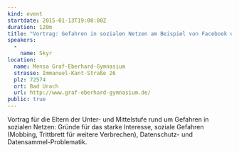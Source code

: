 ```yaml
---
kind: event
startdate: 2015-01-13T19:00:00Z
duration: 120m
title: "Vortrag: Gefahren in sozialen Netzen am Beispiel von Facebook und Whatsapp"
speakers:
  -
    name: Skyr
location:
  name: Mensa Graf-Eberhard-Gymnasium
  strasse: Immanuel-Kant-Straße 26
  plz: 72574
  ort: Bad Urach
  url: http://www.graf-eberhard-gymnasium.de/
public: true
---
```

Vortrag für die Eltern der Unter- und Mittelstufe rund um Gefahren in
sozialen Netzen: Gründe für das starke Interesse, soziale Gefahren
(Mobbing, Trittbrett für weitere Verbrechen), Datenschutz- und
Datensammel-Problematik.

